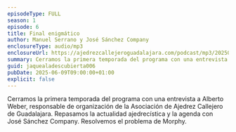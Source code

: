 ```yaml
---
episodeType: FULL
season: 1
episode: 6
title: Final enigmático
author: Manuel Serrano y José Sánchez Company
enclosureType: audio/mp3
enclosureUrl: https://ajedrezcallejeroguadalajara.com/podcast/mp3/20250609-JALD-6.mp3
summary: Cerramos la primera temporada del programa con una entrevista a Alberto Weber, responsable de organización de la Asociación de Ajedrez Callejero de Guadalajara
guid: jaquealadescubierta006
pubDate: 2025-06-09T09:00:00+01:00
explicit: false
---
```

Cerramos la primera temporada del programa con una entrevista a Alberto Weber, responsable de organización de la Asociación de Ajedrez Callejero de Guadalajara. Repasamos la actualidad ajedrecística y la agenda con José Sánchez Company. Resolvemos el problema de Morphy.
